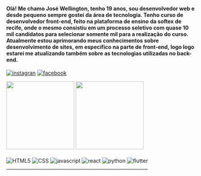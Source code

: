 
#### Olá! Me chamo José Wellington, tenho 19 anos, sou desenvolvedor web e desde pequeno sempre gostei da área de tecnologia. Tenho curso de desenvolvedor front-end, feito na plataforma de ensino da softex de recife, onde o mesmo consistiu em um processo seletivo com quase 10 mil candidatos para selecionar somente mil para a realização do curso. Atualmente estou aprimorando meus conhecimentos sobre desenvolvimento de sites, em específico na parte de front-end, logo logo estarei me atualizando também sobre as tecnologias utilizadas no back-end.

[![instagran](https://img.shields.io/badge/Instagram-E4405F?style=for-the-badge&logo=instagram&logoColor=white)](https://instagram.com/wellington_de_franca)
[![facebook](https://img.shields.io/badge/Facebook-1877F2?style=for-the-badge&logo=facebook&logoColor=white)](https://www.facebook.com/wellington_de_franca)

<div>
        <img height="180em" src="https://github-readme-stats.vercel.app/api?username=wellington067&show_icons=true&theme=tokyonight" alt="">
        <img height="180em" src="https://github-readme-stats.vercel.app/api/top-langs/?username=wellington067&layout=compact&langs_count=6&theme=tokyonight" alt="">
    </div>

<div style="display: inline-block"><br/>


  <img align= "center" alt= "HTML5" src= "https://img.shields.io/badge/HTML5-E34F26?style=for-the-badge&logo=html5&logoColor=white">
  
  <img align= "center" alt="CSS" src="https://img.shields.io/badge/CSS3-1572B6?style=for-the-badge&logo=css3&logoColor=white">
  
  <img align= "center" alt= "javascript" src= "https://img.shields.io/badge/JavaScript-F7DF1E?style=for-the-badge&logo=javascript&logoColor=black">
  
  <img align= "center" alt= "react" src= "https://img.shields.io/badge/React-20232A?style=for-the-badge&logo=react&logoColor=61DAFB">
  
  <img align= "center" alt= "python" src= "https://img.shields.io/badge/Python-14354C?style=for-the-badge&logo=python&logoColor=white">
  
  <img align= "center" alt= "flutter" src= "https://img.shields.io/badge/Flutter-02569B?style=for-the-badge&logo=flutter&logoColor=white">      
        
  <br/>
  <hr/>
  <br/>
        
    
<div/>
